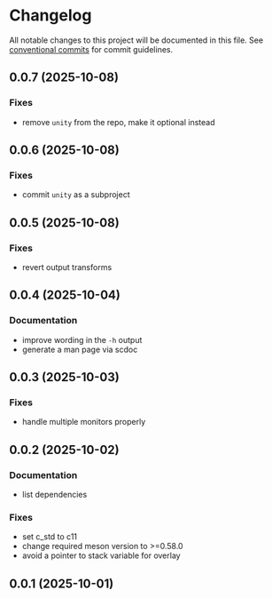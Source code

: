 # Changelog

All notable changes to this project will be documented in this file. See [conventional commits](https://www.conventionalcommits.org/) for commit guidelines.

## 0.0.7 (2025-10-08)

### Fixes

- remove `unity` from the repo, make it optional instead

## 0.0.6 (2025-10-08)

### Fixes

- commit `unity` as a subproject

## 0.0.5 (2025-10-08)

### Fixes

- revert output transforms

## 0.0.4 (2025-10-04)

### Documentation

- improve wording in the `-h` output
- generate a man page via scdoc

## 0.0.3 (2025-10-03)

### Fixes

- handle multiple monitors properly

## 0.0.2 (2025-10-02)

### Documentation

- list dependencies

### Fixes

- set c_std to c11
- change required meson version to >=0.58.0
- avoid a pointer to stack variable for overlay

## 0.0.1 (2025-10-01)
